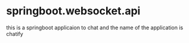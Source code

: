 # springboot.websocket.api
this is a springboot applicaion to chat and the name of the application is chatify
